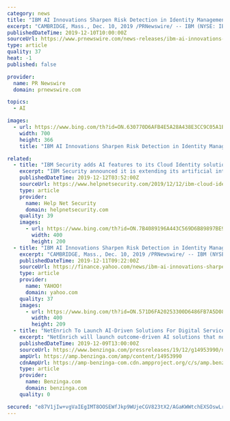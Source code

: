 ```yaml
---
category: news
title: "IBM AI Innovations Sharpen Risk Detection in Identity Management"
excerpt: "CAMBRIDGE, Mass., Dec. 10, 2019 /PRNewswire/ -- IBM (NYSE: IBM) Security today announced it is extending its artificial intelligence (AI) technology originally developed to protect users in the financial services industry, to clients in all industries via the company's identity-as-a-service (IDaaS) offering. IBM Cloud Identity now ..."
publishedDateTime: 2019-12-10T10:00:00Z
sourceUrl: https://www.prnewswire.com/news-releases/ibm-ai-innovations-sharpen-risk-detection-in-identity-management-300971958.html
type: article
quality: 37
heat: -1
published: false

provider:
  name: PR Newswire
  domain: prnewswire.com

topics:
  - AI

images:
  - url: https://www.bing.com/th?id=ON.630770D6AFB4E5A28A438E3CC9C05A1B
    width: 700
    height: 366
    title: "IBM AI Innovations Sharpen Risk Detection in Identity Management"

related:
  - title: "IBM Security adds AI features to its Cloud Identity solution"
    excerpt: "IBM Security announced it is extending its artificial intelligence (AI) technology originally developed to protect users ... compromised and weak credentials are cited as the cause for more than 80% of data breaches. Meanwhile, 2017 research found that large companies are managing hundreds of applications – up to 788 custom applications ..."
    publishedDateTime: 2019-12-12T03:52:00Z
    sourceUrl: https://www.helpnetsecurity.com/2019/12/12/ibm-cloud-identity/
    type: article
    provider:
      name: Help Net Security
      domain: helpnetsecurity.com
    quality: 39
    images:
      - url: https://www.bing.com/th?id=ON.7B4089196A443C569D6B89897BE9385D
        width: 400
        height: 200
  - title: "IBM AI Innovations Sharpen Risk Detection in Identity Management"
    excerpt: "CAMBRIDGE, Mass., Dec. 10, 2019 /PRNewswire/ -- IBM (NYSE: IBM) Security today announced it is extending its artificial intelligence (AI) technology originally developed to protect users in the financial services industry, to clients in all industries via the company's identity-as-a-service (IDaaS) offering. IBM Cloud Identity now features AI ..."
    publishedDateTime: 2019-12-11T09:22:00Z
    sourceUrl: https://finance.yahoo.com/news/ibm-ai-innovations-sharpen-risk-110000855.html?soc_src=community&soc_trk=tw
    type: article
    provider:
      name: YAHOO!
      domain: yahoo.com
    quality: 37
    images:
      - url: https://www.bing.com/th?id=ON.571D6FA20253300D6486FB7A5D08E4CA
        width: 400
        height: 209
  - title: "NetEnrich To Launch AI-Driven Solutions For Digital Services Integrity at the 2019 Gartner IT Infrastructure, Operations & Cloud Strategies Conference"
    excerpt: "NetEnrich will launch outcome-driven AI solutions that not only provide application and ... migration and management of application workloads on Azure, AWS, and other clouds. Our approach to IT operations drives innovation, provides control, mitigates ..."
    publishedDateTime: 2019-12-09T13:00:00Z
    sourceUrl: https://www.benzinga.com/pressreleases/19/12/g14953990/netenrich-to-launch-ai-driven-solutions-for-digital-services-integrity-at-the-2019-gartner-it-infr
    ampUrl: https://amp.benzinga.com/amp/content/14953990
    cdnAmpUrl: https://amp-benzinga-com.cdn.ampproject.org/c/s/amp.benzinga.com/amp/content/14953990
    type: article
    provider:
      name: Benzinga.com
      domain: benzinga.com
    quality: 0

secured: "e87V1jIw+vgVaIEgIMT8OOSEWfJkp9WUjeCGV823tX2/AGaKWWtchEXSOswLr0UEQiPXXThln2hVSJ5yH0Oldz1ZTgIDndpatK3L5koD7zod0p1WrKq8fVk/6SEe7ggpozTseLy7LSy7WkoW6PGiLr0dItPg4SQ5bCg6/DmeHtqzXSzqrYaGTojrYnhrXWsWu0ySoRdPQtoa/OMsjMNeMPmYLbcuivPUC79Jq5bmy8qIlREDxSbISj4UzWUgx+4Oir32BiNyXk28gyf3b5OERg==;Bjcubp/gFAK6skbeV5/izA=="
---
```


